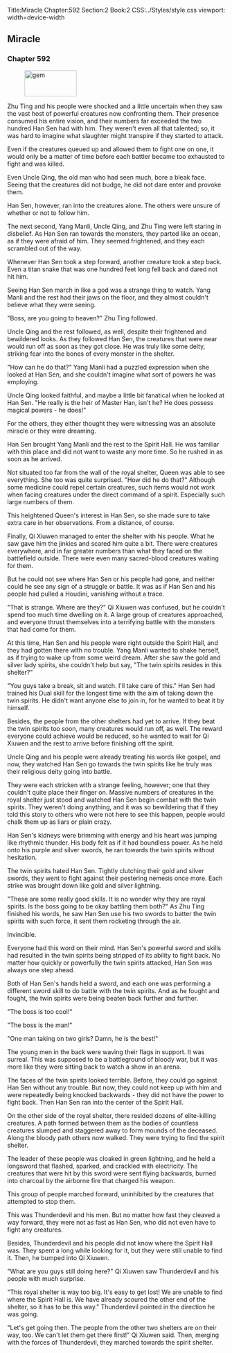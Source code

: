 Title:Miracle 
Chapter:592 
Section:2 
Book:2 
CSS:../Styles/style.css 
viewport: width=device-width
  
## Miracle
### Chapter 592 
<figure>
	<img src="../Images/gem.gif" alt="gem" id="gem" width="120" height="60" />
</figure>
  

  
  Zhu Ting and his people were shocked and a little uncertain when they saw the vast host of powerful creatures now confronting them. Their presence consumed his entire vision, and their numbers far exceeded the two hundred Han Sen had with him. They weren't even all that talented; so, it was hard to imagine what slaughter might transpire if they started to attack.

Even if the creatures queued up and allowed them to fight one on one, it would only be a matter of time before each battler became too exhausted to fight and was killed.

Even Uncle Qing, the old man who had seen much, bore a bleak face. Seeing that the creatures did not budge, he did not dare enter and provoke them.

Han Sen, however, ran into the creatures alone. The others were unsure of whether or not to follow him.

The next second, Yang Manli, Uncle Qing, and Zhu Ting were left staring in disbelief. As Han Sen ran towards the monsters, they parted like an ocean, as if they were afraid of him. They seemed frightened, and they each scrambled out of the way.

Whenever Han Sen took a step forward, another creature took a step back. Even a titan snake that was one hundred feet long fell back and dared not hit him.

Seeing Han Sen march in like a god was a strange thing to watch. Yang Manli and the rest had their jaws on the floor, and they almost couldn't believe what they were seeing.

"Boss, are you going to heaven?" Zhu Ting followed.

Uncle Qing and the rest followed, as well, despite their frightened and bewildered looks. As they followed Han Sen, the creatures that were near would run off as soon as they got close. He was truly like some deity, striking fear into the bones of every monster in the shelter.

"How can he do that?" Yang Manli had a puzzled expression when she looked at Han Sen, and she couldn't imagine what sort of powers he was employing.

Uncle Qing looked faithful, and maybe a little bit fanatical when he looked at Han Sen. "He really is the heir of Master Han, isn't he? He does possess magical powers - he does!"

For the others, they either thought they were witnessing was an absolute miracle or they were dreaming.

Han Sen brought Yang Manli and the rest to the Spirit Hall. He was familiar with this place and did not want to waste any more time. So he rushed in as soon as he arrived.

Not situated too far from the wall of the royal shelter, Queen was able to see everything. She too was quite surprised. "How did he do that?" Although some medicine could repel certain creatures, such items would not work when facing creatures under the direct command of a spirit. Especially such large numbers of them.

This heightened Queen's interest in Han Sen, so she made sure to take extra care in her observations. From a distance, of course.

Finally, Qi Xiuwen managed to enter the shelter with his people. What he saw gave him the jinkies and scared him quite a bit. There were creatures everywhere, and in far greater numbers than what they faced on the battlefield outside. There were even many sacred-blood creatures waiting for them.

But he could not see where Han Sen or his people had gone, and neither could he see any sign of a struggle or battle. It was as if Han Sen and his people had pulled a Houdini, vanishing without a trace.

"That is strange. Where are they?" Qi Xiuwen was confused, but he couldn't spend too much time dwelling on it. A large group of creatures approached, and everyone thrust themselves into a terrifying battle with the monsters that had come for them.

At this time, Han Sen and his people were right outside the Spirit Hall, and they had gotten there with no trouble. Yang Manli wanted to shake herself, as if trying to wake up from some weird dream. After she saw the gold and silver lady spirits, she couldn't help but say, "The twin spirits resides in this shelter?"

"You guys take a break, sit and watch. I'll take care of this." Han Sen had trained his Dual skill for the longest time with the aim of taking down the twin spirits. He didn't want anyone else to join in, for he wanted to beat it by himself.

Besides, the people from the other shelters had yet to arrive. If they beat the twin spirits too soon, many creatures would run off, as well. The reward everyone could achieve would be reduced, so he wanted to wait for Qi Xiuwen and the rest to arrive before finishing off the spirit.

Uncle Qing and his people were already treating his words like gospel, and now, they watched Han Sen go towards the twin spirits like he truly was their religious deity going into battle.

They were each stricken with a strange feeling, however; one that they couldn't quite place their finger on. Massive numbers of creatures in the royal shelter just stood and watched Han Sen begin combat with the twin spirits. They weren't doing anything, and it was so bewildering that if they told this story to others who were not here to see this happen, people would chalk them up as liars or plain crazy.

Han Sen's kidneys were brimming with energy and his heart was jumping like rhythmic thunder. His body felt as if it had boundless power. As he held onto his purple and silver swords, he ran towards the twin spirits without hesitation.

The twin spirits hated Han Sen. Tightly clutching their gold and silver swords, they went to fight against their pestering nemesis once more. Each strike was brought down like gold and silver lightning.

"These are some really good skills. It is no wonder why they are royal spirits. Is the boss going to be okay battling them both?" As Zhu Ting finished his words, he saw Han Sen use his two swords to batter the twin spirits with such force, it sent them rocketing through the air.

Invincible.

Everyone had this word on their mind. Han Sen's powerful sword and skills had resulted in the twin spirits being stripped of its ability to fight back. No matter how quickly or powerfully the twin spirits attacked, Han Sen was always one step ahead.

Both of Han Sen's hands held a sword, and each one was performing a different sword skill to do battle with the twin spirits. And as he fought and fought, the twin spirits were being beaten back further and further.

"The boss is too cool!"

"The boss is the man!"

"One man taking on two girls? Damn, he is the best!"

The young men in the back were waving their flags in support. It was surreal. This was supposed to be a battleground of bloody war, but it was more like they were sitting back to watch a show in an arena.

The faces of the twin spirits looked terrible. Before, they could go against Han Sen without any trouble. But now, they could not keep up with him and were repeatedly being knocked backwards - they did not have the power to fight back. Then Han Sen ran into the center of the Spirit Hall.

On the other side of the royal shelter, there resided dozens of elite-killing creatures. A path formed between them as the bodies of countless creatures slumped and staggered away to form mounds of the deceased. Along the bloody path others now walked. They were trying to find the spirit shelter.

The leader of these people was cloaked in green lightning, and he held a longsword that flashed, sparked, and crackled with electricity. The creatures that were hit by this sword were sent flying backwards, burned into charcoal by the airborne fire that charged his weapon.

This group of people marched forward, uninhibited by the creatures that attempted to stop them.

This was Thunderdevil and his men. But no matter how fast they cleaved a way forward, they were not as fast as Han Sen, who did not even have to fight any creatures.

Besides, Thunderdevil and his people did not know where the Spirit Hall was. They spent a long while looking for it, but they were still unable to find it. Then, he bumped into Qi Xiuwen.

"What are you guys still doing here?" Qi Xiuwen saw Thunderdevil and his people with much surprise.

"This royal shelter is way too big. It's easy to get lost! We are unable to find where the Spirit Hall is. We have already scoured the other end of the shelter, so it has to be this way." Thunderdevil pointed in the direction he was going.

"Let's get going then. The people from the other two shelters are on their way, too. We can't let them get there first!" Qi Xiuwen said. Then, merging with the forces of Thunderdevil, they marched towards the spirit shelter.
